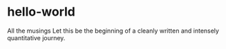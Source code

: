 # hello-world
All the musings
Let this be the beginning of a cleanly written and intensely quantitative journey.
